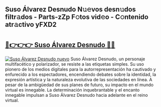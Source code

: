 ## Suso Álvarez Desnudo N𝚞𝚎vos desn𝚞dos filtr𝚊dos - Parts-zZp F𝚘tos vid𝚎o - C𝚘ntenido atr𝚊ctivo yFXD2

# <h2><a href="http://mb7zft.tromn.icu/?c=Suso+%c3%81lvarez+Desnudo">🔗👉👉👉 Suso Álvarez Desnudo 🔗🔗</a></h2>

[![Suso Álvarez Desnudo nuevo](https://i.imgur.com/pEAQMta.gif)](http://mb7zft.tromn.icu/?c=Suso+%c3%81lvarez+Desnudo)
Suso Álvarez Desnudo, un personaje multifacético y polarizador, se resiste a las etiquetas simples. Su uso pionero de los medios digitales para la autorrepresentación ha cautivado y enfurecido a los espectadores, encendiendo debates sobre la identidad, la expresión artística y la naturaleza evolutiva de las sociedades en línea. A pesar de la ambigüedad de sus planes de futuro, su impacto en el mundo virtual es innegable. La determinación inquebrantable y el encanto innegable impulsan a Suso Álvarez Desnudo hacia adelante en el reino virtual.
